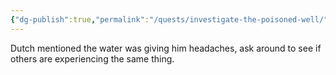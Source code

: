 ```yaml
---
{"dg-publish":true,"permalink":"/quests/investigate-the-poisoned-well/"}
---
```


Dutch mentioned the water was giving him headaches, ask around to see if others are experiencing the same thing.